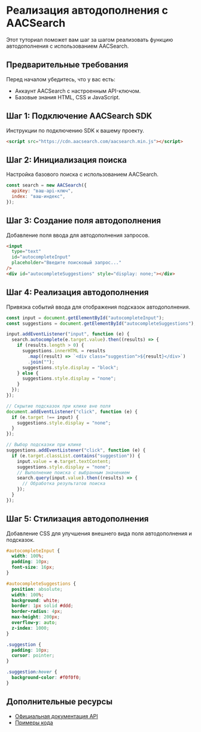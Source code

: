 # Реализация автодополнения с AACSearch

Этот туториал поможет вам шаг за шагом реализовать функцию автодополнения с использованием AACSearch.

## Предварительные требования

Перед началом убедитесь, что у вас есть:

- Аккаунт AACSearch с настроенным API-ключом.
- Базовые знания HTML, CSS и JavaScript.

## Шаг 1: Подключение AACSearch SDK

Инструкции по подключению SDK к вашему проекту.

```html
<script src="https://cdn.aacsearch.com/aacsearch.min.js"></script>
```

## Шаг 2: Инициализация поиска

Настройка базового поиска с использованием AACSearch.

```javascript
const search = new AACSearch({
  apiKey: "ваш-api-ключ",
  index: "ваш-индекс",
});
```

## Шаг 3: Создание поля автодополнения

Добавление поля ввода для автодополнения запросов.

```html
<input
  type="text"
  id="autocompleteInput"
  placeholder="Введите поисковый запрос..."
/>
<div id="autocompleteSuggestions" style="display: none;"></div>
```

## Шаг 4: Реализация автодополнения

Привязка событий ввода для отображения подсказок автодополнения.

```javascript
const input = document.getElementById("autocompleteInput");
const suggestions = document.getElementById("autocompleteSuggestions");

input.addEventListener("input", function (e) {
  search.autocomplete(e.target.value).then((results) => {
    if (results.length > 0) {
      suggestions.innerHTML = results
        .map((result) => `<div class="suggestion">${result}</div>`)
        .join("");
      suggestions.style.display = "block";
    } else {
      suggestions.style.display = "none";
    }
  });
});

// Скрытие подсказок при клике вне поля
document.addEventListener("click", function (e) {
  if (e.target !== input) {
    suggestions.style.display = "none";
  }
});

// Выбор подсказки при клике
suggestions.addEventListener("click", function (e) {
  if (e.target.classList.contains("suggestion")) {
    input.value = e.target.textContent;
    suggestions.style.display = "none";
    // Выполнение поиска с выбранным значением
    search.query(input.value).then((results) => {
      // Обработка результатов поиска
    });
  }
});
```

## Шаг 5: Стилизация автодополнения

Добавление CSS для улучшения внешнего вида поля автодополнения и подсказок.

```css
#autocompleteInput {
  width: 100%;
  padding: 10px;
  font-size: 16px;
}

#autocompleteSuggestions {
  position: absolute;
  width: 100%;
  background: white;
  border: 1px solid #ddd;
  border-radius: 4px;
  max-height: 200px;
  overflow-y: auto;
  z-index: 1000;
}

.suggestion {
  padding: 10px;
  cursor: pointer;
}

.suggestion:hover {
  background-color: #f0f0f0;
}
```

## Дополнительные ресурсы

- [Официальная документация API](./../api/quickstart.md)
- [Примеры кода](./../examples/README.md)
